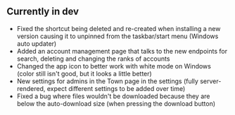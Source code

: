 ## Currently in dev

- Fixed the shortcut being deleted and re-created when installing a new version causing it to unpinned from the taskbar/start menu (Windows auto updater)
- Added an account management page that talks to the new endpoints for search, deleting and changing the ranks of accounts
- Changed the app icon to better work with white mode on Windows (color still isn't good, but it looks a little better)
- New settings for admins in the Town page in the settings (fully server-rendered, expect different settings to be added over time)
- Fixed a bug where files wouldn't be downloaded because they are below the auto-download size (when pressing the download button)
